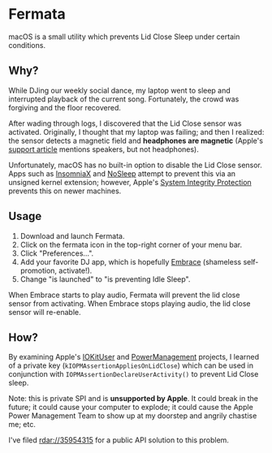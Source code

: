# Fermata

macOS is a small utility which prevents Lid Close Sleep under certain conditions.

## Why?

While DJing our weekly social dance, my laptop went to sleep and interrupted playback of the current song. Fortunately, the crowd was forgiving and the floor recovered.

After wading through logs, I discovered that the Lid Close sensor was activated. Originally, I thought that my laptop was failing; and then I realized: the sensor detects a magnetic field and **headphones are magnetic** (Apple's [support article](https://support.apple.com/en-us/HT203315) mentions speakers, but not headphones).

Unfortunately, macOS has no built-in option to disable the Lid Close sensor. Apps such as [InsomniaX](https://github.com/semaja2/InsomniaX) and [NoSleep](https://github.com/integralpro/nosleep) attempt to prevent this via an unsigned kernel extension; however, Apple's [System Integrity Protection](https://en.wikipedia.org/wiki/System_Integrity_Protection) prevents this on newer machines.

## Usage

1. Download and launch Fermata.
2. Click on the fermata icon in the top-right corner of your menu bar.
3. Click "Preferences…".
4. Add your favorite DJ app, which is hopefully [Embrace](https://www.ricciadams.com/projects/embrace) (shameless self-promotion, activate!).
5. Change "is launched" to "is preventing Idle Sleep".

When Embrace starts to play audio, Fermata will prevent the lid close sensor from activating. When Embrace stops playing audio, the lid close sensor will re-enable.

## How?

By examining Apple's [IOKitUser](https://opensource.apple.com/source/IOKitUser/) and [PowerManagement](https://opensource.apple.com/source/PowerManagement) projects, I learned of a private key (`kIOPMAssertionAppliesOnLidClose`) which can be used in conjunction with `IOPMAssertionDeclareUserActivity()` to prevent Lid Close sleep.

Note: this is private SPI and is **unsupported by Apple**. It could break in the future; it could cause your computer to explode; it could cause the Apple Power Management Team to show up at my doorstep and angrily chastise me; etc.

I've filed [rdar://35954315](http://openradar.appspot.com/radar?id=4931350570205184) for a public API solution to this problem.
